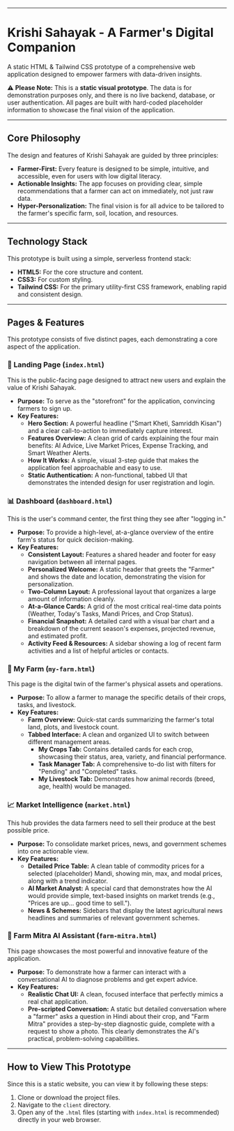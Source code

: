 
---

# **Krishi Sahayak - A Farmer's Digital Companion**

A static HTML & Tailwind CSS prototype of a comprehensive web application designed to empower farmers with data-driven insights.

⚠️ **Please Note:** This is a **static visual prototype**. The data is for demonstration purposes only, and there is no live backend, database, or user authentication. All pages are built with hard-coded placeholder information to showcase the final vision of the application.

---

## **Core Philosophy**

The design and features of Krishi Sahayak are guided by three principles:

* **Farmer-First:** Every feature is designed to be simple, intuitive, and accessible, even for users with low digital literacy.
* **Actionable Insights:** The app focuses on providing clear, simple recommendations that a farmer can act on immediately, not just raw data.
* **Hyper-Personalization:** The final vision is for all advice to be tailored to the farmer's specific farm, soil, location, and resources.

---

## **Technology Stack**

This prototype is built using a simple, serverless frontend stack:

* **HTML5:** For the core structure and content.
* **CSS3:** For custom styling.
* **Tailwind CSS:** For the primary utility-first CSS framework, enabling rapid and consistent design.

---

## **Pages & Features**

This prototype consists of five distinct pages, each demonstrating a core aspect of the application.

### **📄 Landing Page (`index.html`)**

This is the public-facing page designed to attract new users and explain the value of Krishi Sahayak.

* **Purpose:** To serve as the "storefront" for the application, convincing farmers to sign up.
* **Key Features:**
    * **Hero Section:** A powerful headline ("Smart Kheti, Samriddh Kisan") and a clear call-to-action to immediately capture interest. 
    * **Features Overview:** A clean grid of cards explaining the four main benefits: AI Advice, Live Market Prices, Expense Tracking, and Smart Weather Alerts.
    * **How It Works:** A simple, visual 3-step guide that makes the application feel approachable and easy to use.
    * **Static Authentication:** A non-functional, tabbed UI that demonstrates the intended design for user registration and login.

### **📊 Dashboard (`dashboard.html`)**

This is the user's command center, the first thing they see after "logging in."

* **Purpose:** To provide a high-level, at-a-glance overview of the entire farm's status for quick decision-making.
* **Key Features:**
    * **Consistent Layout:** Features a shared header and footer for easy navigation between all internal pages.
    * **Personalized Welcome:** A static header that greets the "Farmer" and shows the date and location, demonstrating the vision for personalization.
    * **Two-Column Layout:** A professional layout that organizes a large amount of information cleanly.
    * **At-a-Glance Cards:** A grid of the most critical real-time data points (Weather, Today's Tasks, Mandi Prices, and Crop Status).
    * **Financial Snapshot:** A detailed card with a visual bar chart and a breakdown of the current season's expenses, projected revenue, and estimated profit.
    * **Activity Feed & Resources:** A sidebar showing a log of recent farm activities and a list of helpful articles or contacts.
    

### **🚜 My Farm (`my-farm.html`)**

This page is the digital twin of the farmer's physical assets and operations.

* **Purpose:** To allow a farmer to manage the specific details of their crops, tasks, and livestock.
* **Key Features:**
    * **Farm Overview:** Quick-stat cards summarizing the farmer's total land, plots, and livestock count.
    * **Tabbed Interface:** A clean and organized UI to switch between different management areas.
        * **My Crops Tab:** Contains detailed cards for each crop, showcasing their status, area, variety, and financial performance.
        * **Task Manager Tab:** A comprehensive to-do list with filters for "Pending" and "Completed" tasks.
        * **My Livestock Tab:** Demonstrates how animal records (breed, age, health) would be managed.

### **📈 Market Intelligence (`market.html`)**

This hub provides the data farmers need to sell their produce at the best possible price.

* **Purpose:** To consolidate market prices, news, and government schemes into one actionable view.
* **Key Features:**
    * **Detailed Price Table:** A clean table of commodity prices for a selected (placeholder) Mandi, showing min, max, and modal prices, along with a trend indicator.
    * **AI Market Analyst:** A special card that demonstrates how the AI would provide simple, text-based insights on market trends (e.g., "Prices are up... good time to sell.").
    * **News & Schemes:** Sidebars that display the latest agricultural news headlines and summaries of relevant government schemes.

### **🤖 Farm Mitra AI Assistant (`farm-mitra.html`)**

This page showcases the most powerful and innovative feature of the application.

* **Purpose:** To demonstrate how a farmer can interact with a conversational AI to diagnose problems and get expert advice.
* **Key Features:**
    * **Realistic Chat UI:** A clean, focused interface that perfectly mimics a real chat application.
    * **Pre-scripted Conversation:** A static but detailed conversation where a "farmer" asks a question in Hindi about their crop, and "Farm Mitra" provides a step-by-step diagnostic guide, complete with a request to show a photo. This clearly demonstrates the AI's practical, problem-solving capabilities.

---

## **How to View This Prototype**

Since this is a static website, you can view it by following these steps:

1.  Clone or download the project files.
2.  Navigate to the `client` directory.
3.  Open any of the `.html` files (starting with `index.html` is recommended) directly in your web browser.
